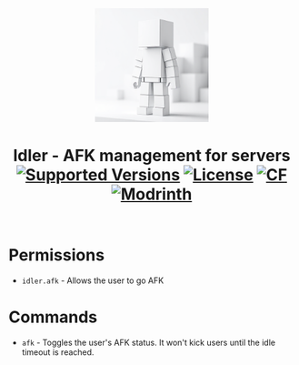 
<p align="center">
  <img width="200" src="https://github.com/muriplz/idler/blob/master/src/main/resources/assets/idler/icon.png">
</p>

<h1 align="center">Idler - AFK management for servers<br>
	<a href="https://legacy.curseforge.com/minecraft/mc-mods/idler/files"><img src="https://cf.way2muchnoise.eu/versions/idler.svg" alt="Supported Versions"></a>
	<a href="https://github.com/muriplz/idler/blob/master/LICENSE"><img src="https://img.shields.io/github/license/muriplz/idler?style=flat&color=900c3f" alt="License"></a>
	<a href="https://www.curseforge.com/minecraft/mc-mods/idler"><img src="http://cf.way2muchnoise.eu/idler.svg" alt="CF"></a>
    <a href="https://modrinth.com/mod/idler"><img src="https://img.shields.io/modrinth/dt/idler?logo=modrinth&label=&suffix=%20&style=flat&color=242629&labelColor=5ca424&logoColor=1c1c1c" alt="Modrinth"></a>
    <br><br>
</h1>

# Permissions
- `idler.afk` - Allows the user to go AFK

# Commands
- `afk` - Toggles the user's AFK status. It won't kick users until the idle timeout is reached.